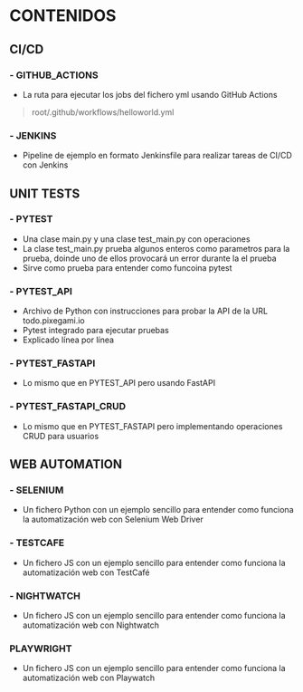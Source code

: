 # CONTENIDOS
## CI/CD
### - GITHUB_ACTIONS
- La ruta para ejecutar los jobs del fichero yml usando GitHub Actions
> root/.github/workflows/helloworld.yml

### - JENKINS
- Pipeline de ejemplo en formato Jenkinsfile para realizar tareas de CI/CD con Jenkins


## UNIT TESTS
### - PYTEST
- Una clase main.py y una clase test_main.py con operaciones
- La clase test_main.py prueba algunos enteros como parametros para la prueba, doinde uno de ellos provocará un error durante la el prueba
- Sirve como prueba para entender como funcoina pytest

### - PYTEST_API
- Archivo de Python con instrucciones para probar la API de la URL todo.pixegami.io
- Pytest integrado para ejecutar pruebas
- Explicado línea por línea

### - PYTEST_FASTAPI
- Lo mismo que en PYTEST_API pero usando FastAPI

### - PYTEST_FASTAPI_CRUD
- Lo mismo que en PYTEST_FASTAPI pero implementando operaciones CRUD para usuarios


## WEB AUTOMATION
### - SELENIUM
- Un fichero Python con un ejemplo sencillo para entender como funciona la automatización web con Selenium Web Driver

### - TESTCAFE
- Un fichero JS con un ejemplo sencillo para entender como funciona la automatización web con TestCafé

### - NIGHTWATCH
- Un fichero JS con un ejemplo sencillo para entender como funciona la automatización web con Nightwatch

### PLAYWRIGHT
- Un fichero JS con un ejemplo sencillo para entender como funciona la automatización web con Playwatch
